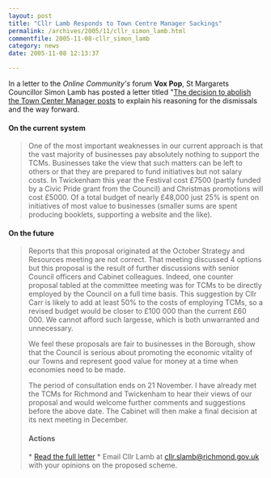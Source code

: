 ```yaml
---
layout: post
title: "Cllr Lamb Responds to Town Centre Manager Sackings"
permalink: /archives/2005/11/cllr_simon_lamb.html
commentfile: 2005-11-08-cllr_simon_lamb
category: news
date: 2005-11-08 12:13:37

---
```


In a letter to the *Online Community's* forum **Vox Pop**, St Margarets Councillor Simon Lamb has posted a letter titled "[The decision to abolish the Town Center Manager posts](http://www.say-it-all.co.uk/voxpoprut/index.php?act=thread&forum_id=2&thread_id=2857&message_id=2876&message_id=2894&PHPSESSID=1d6763d336d5ee4158480379b0dfddf4") to explain his reasoning for the dismissals and the way forward.

#### On the current system

> One of the most important weaknesses in our current approach is that the vast majority of businesses pay absolutely nothing to support the TCMs. Businesses take the view that such matters can be left to others or that they are prepared to fund initiatives but not salary costs. In Twickenham this year the Festival cost £7500 (partly funded by a Civic Pride grant from the Council) and Christmas promotions will cost £5000. Of a total budget of nearly £48,000 just 25% is spent on initiatives of most value to businesses (smaller sums are spent producing booklets, supporting a website and the like).

#### On the future

> Reports that this proposal originated at the October Strategy and Resources meeting are not correct. That meeting discussed 4 options but this proposal is the result of further discussions with senior Council officers and Cabinet colleagues. Indeed, one counter proposal tabled at the committee meeting was for TCMs to be directly employed by the Council on a full time basis. This suggestion by Cllr Carr is likely to add at least 50% to the costs of employing TCMs, so a revised budget would be closer to £100 000 than the current £60 000. We cannot afford such largesse, which is both unwarranted and unnecessary.
> 
>  We feel these proposals are fair to businesses in the Borough, show that the Council is serious about promoting the economic vitality of our Towns and represent good value for money at a time when economies need to be made.
> 
>  The period of consultation ends on 21 November. I have already met the TCMs for Richmond and Twickenham to hear their views of our proposal and would welcome further comments and suggestions before the above date. The Cabinet will then make a final decision at its next meeting in December.
> 
>  #### Actions
> 
>  \* [Read the full letter](http://www.say-it-all.co.uk/voxpoprut/index.php?act=thread&forum_id=2&thread_id=2857&message_id=2876&message_id=2894&PHPSESSID=1d6763d336d5ee4158480379b0dfddf4)
>  \* Email Cllr Lamb at [cllr.slamb@richmond.gov.uk](mailto:cllr.slamb@richmond.gov.uk) with your opinions on the proposed scheme.
> 
> 
> 
